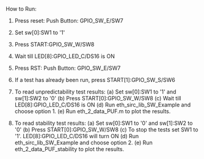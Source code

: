 How to Run:

1. Press reset: Push Button: GPIO_SW_E/SW7
2. Set sw[0]:SW1 to '1'
3. Press START:GPIO_SW_W/SW8
4. Wait till LED[8]:GPIO_LED_C/DS16 is ON

1. Press RST: Push Button: GPIO_SW_E/SW7
2. If a test has already been run, press START[1]:GPIO_SW_S/SW6
3. To read unpredictability test results:
	(a) Set sw[0]:SW1 to '1' and sw[1]:SW2 to '0'
	(b) Press START[0]:GPIO_SW_W/SW8
	(c) Wait till LED[8]:GPIO_LED_C/DS16 is ON
	(d) Run eth_sirc_lib_SW_Example and choose option 1.
	(e) Run eth_2_data_PUF.m to plot the results.
4. To read stability test results:
	(a) Set sw[0]:SW1 to '0' and sw[1]:SW2 to '0'
	(b) Press START[0]:GPIO_SW_W/SW8
	(c) To stop the tests set SW1 to '1'. LED[8]:GPIO_LED_C/DS16 will turn ON
	(d) Run eth_sirc_lib_SW_Example and choose option 2.
	(e) Run eth_2_data_PUF_stability to plot the results.

